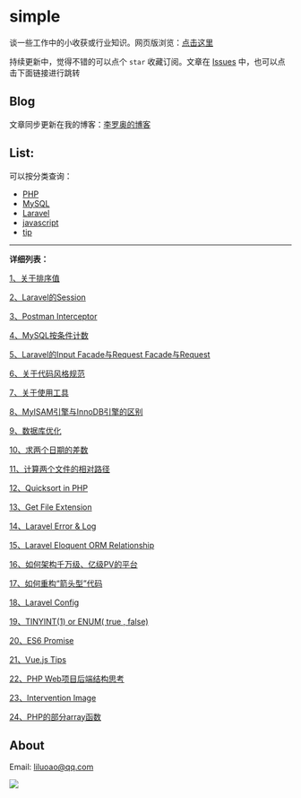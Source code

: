 # simple #

谈一些工作中的小收获或行业知识。网页版浏览：[点击这里](https://wtbu703.github.io/simple/)

持续更新中，觉得不错的可以点个 `star` 收藏订阅。文章在 [Issues](https://github.com/wtbu703/simple/issues) 中，也可以点击下面链接进行跳转

**Blog**
------------
文章同步更新在我的博客：[李罗奥的博客](http://liluoao.blog.163.com/ "李罗奥的博客")

**List:**
------------
可以按分类查询：
- [PHP](https://github.com/wtbu703/simple/issues?q=label:php)
- [MySQL](https://github.com/wtbu703/simple/issues?q=label:mysql)
- [Laravel](https://github.com/wtbu703/simple/issues?q=label:laravel)
- [javascript](https://github.com/wtbu703/simple/issues?q=label:javascript)
- [tip](https://github.com/wtbu703/simple/issues?q=label:tip)

------------
**详细列表：**

[1、关于排序值](https://github.com/wtbu703/simple/issues/1 "1、关于排序值")

[2、Laravel的Session](https://github.com/wtbu703/simple/issues/2 "2、Laravel的Session")

[3、Postman Interceptor](https://github.com/wtbu703/simple/issues/3 "3、Postman Interceptor")

[4、MySQL按条件计数](https://github.com/wtbu703/simple/issues/4 "4、MySQL按条件计数")

[5、Laravel的Input Facade与Request Facade与Request](https://github.com/wtbu703/simple/issues/5 "5、Laravel的Input Facade与Request Facade与Request")

[6、关于代码风格规范](https://github.com/wtbu703/simple/issues/6 "6、关于代码风格规范")

[7、关于使用工具](https://github.com/wtbu703/simple/issues/7 "7、关于使用工具")

[8、MyISAM引擎与InnoDB引擎的区别](https://github.com/wtbu703/simple/issues/8 "8、MyISAM引擎与InnoDB引擎的区别")

[9、数据库优化](https://github.com/wtbu703/simple/issues/9 "9、数据库优化")

[10、求两个日期的差数](https://github.com/wtbu703/simple/issues/10 "10、求两个日期的差数")

[11、计算两个文件的相对路径](https://github.com/wtbu703/simple/issues/11 "11、计算两个文件的相对路径")

[12、Quicksort in PHP](https://github.com/wtbu703/simple/issues/12 "12、Quicksort in PHP")

[13、Get File Extension](https://github.com/wtbu703/simple/issues/13 "13、Get File Extension")

[14、Laravel Error & Log](https://github.com/wtbu703/simple/issues/14 "14、Laravel Error & Log")

[15、Laravel Eloquent ORM Relationship](https://github.com/wtbu703/simple/issues/15 "15、Laravel Eloquent ORM Relationship")

[16、如何架构千万级、亿级PV的平台](https://github.com/wtbu703/simple/issues/16 "16、如何架构千万级、亿级PV的平台")

[17、如何重构“箭头型”代码](https://github.com/wtbu703/simple/issues/17 "17、如何重构“箭头型”代码")

[18、Laravel Config](https://github.com/wtbu703/simple/issues/18 "18、Laravel Config")

[19、TINYINT(1) or ENUM( true , false)](https://github.com/wtbu703/simple/issues/19 "19、TINYINT(1) or ENUM( true , false)")

[20、ES6 Promise](https://github.com/wtbu703/simple/issues/20 "20、ES6 Promise")

[21、Vue.js Tips](https://github.com/wtbu703/simple/issues/21 "21、Vue.js Tips")

[22、PHP Web项目后端结构思考](https://github.com/wtbu703/simple/issues/22 "22、PHP Web项目后端结构思考")

[23、Intervention Image](https://github.com/wtbu703/simple/issues/23 "23、Intervention Image")

[24、PHP的部分array函数](https://github.com/wtbu703/simple/issues/24 "24、PHP的部分array函数")

**About**
------------
Email: liluoao@qq.com

<a target="_blank" href="http://mail.qq.com/cgi-bin/qm_share?t=qm_mailme&email=NVlZVHVHWFlNG1Zb" style="text-decoration:none;"><img src="http://rescdn.qqmail.com/zh_CN/htmledition/images/function/qm_open/ico_mailme_02.png"/></a>
